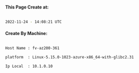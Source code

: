 
   
#### This Page Create at:

```bash

2022-11-24 - 14:08:21 UTC

```

#### Create By Machine:

```bash

Host Name : fv-az200-361

platform  : Linux-5.15.0-1023-azure-x86_64-with-glibc2.31

Ip Local  : 10.1.0.10

```

